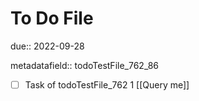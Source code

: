 # To Do File

due:: 2022-09-28

metadatafield:: todoTestFile_762_86

- [ ] Task of todoTestFile_762 1 [[Query me]]
